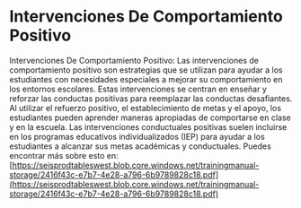 # Intervenciones De Comportamiento Positivo
Intervenciones De Comportamiento Positivo: Las intervenciones de comportamiento positivo son estrategias que se utilizan para ayudar a los estudiantes con necesidades especiales a mejorar su comportamiento en los entornos escolares. Estas intervenciones se centran en enseñar y reforzar las conductas positivas para reemplazar las conductas desafiantes. Al utilizar el refuerzo positivo, el establecimiento de metas y el apoyo, los estudiantes pueden aprender maneras apropiadas de comportarse en clase y en la escuela. Las intervenciones conductuales positivas suelen incluirse en los programas educativos individualizados (IEP) para ayudar a los estudiantes a alcanzar sus metas académicas y conductuales.
Puedes encontrar más sobre esto en: [https://seisprodtableswest.blob.core.windows.net/trainingmanual-storage/2416f43c-e7b7-4e28-a796-6b9789828c18.pdf](https://seisprodtableswest.blob.core.windows.net/trainingmanual-storage/2416f43c-e7b7-4e28-a796-6b9789828c18.pdf)